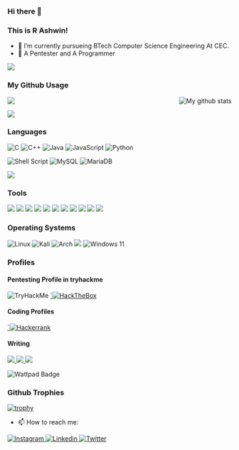 ### Hi there 👋

### This is R Ashwin!
- 🌱 I’m currently pursueing BTech Computer Science Engineering At CEC.
- 🌱 A Pentester and A Programmer


![](https://komarev.com/ghpvc/?username=ashwin417&color=blueviolet)

### My Github Usage

<img align="center" src="https://github-readme-stats.vercel.app/api/top-langs/?username=ashwin417&layout=compact&theme=cobalt&hide_border=false" />

<img align="right" src="https://github-readme-streak-stats.herokuapp.com?user=ashwin417&theme=vue-dark&hide_border=false&date_format=M%20j%5B%2C%20Y%5D" alt="My github stats" />

![](https://github-readme-stats.vercel.app/api?username=ashwin417&show_icons=true&theme=tokyonight)

### Languages

![C](https://img.shields.io/badge/c-%2300599C.svg?style=for-the-badge&logo=c&logoColor=white)
![C++](https://img.shields.io/badge/c++-%2300599C.svg?style=for-the-badge&logo=c%2B%2B&logoColor=white)
![Java](https://img.shields.io/badge/java-%23ED8B00.svg?style=for-the-badge&logo=java&logoColor=white)
![JavaScript](https://img.shields.io/badge/javascript-%23323330.svg?style=for-the-badge&logo=javascript&logoColor=%23F7DF1E)
![Python](https://img.shields.io/badge/python-3670A0?style=for-the-badge&logo=python&logoColor=ffdd54)

![Shell Script](https://img.shields.io/badge/shell_script-%23121011.svg?style=for-the-badge&logo=gnu-bash&logoColor=white)
![MySQL](https://img.shields.io/badge/mysql-%2300f.svg?style=for-the-badge&logo=mysql&logoColor=white)
![MariaDB](https://img.shields.io/badge/MariaDB-003545?style=for-the-badge&logo=mariadb&logoColor=white)


<img align="center" src="https://github-readme-stats.vercel.app/api/top-langs/?username=ashwin417&layout=compact&theme=cobalt&hide_border=false" />

### Tools

<img src= "https://img.shields.io/badge/GNU%20Bash-4EAA25?style=for-the-badge&logo=GNU%20Bash&logoColor=white"/> <img src= "https://img.shields.io/badge/GNU%20Bash-4EAA25?style=for-the-badge&logo=GNU%20Bash&logoColor=white"/> <img src= "https://img.shields.io/badge/Brave-FB542B?style=for-the-badge&logo=Brave&logoColor=white"/> <img src= "https://img.shields.io/badge/Firefox_Browser-FF7139?style=for-the-badge&logo=Firefox-Browser&logoColor=white"/> <img src= "https://img.shields.io/badge/dell%20laptop-007DB8?style=for-the-badge&logo=dell&logoColor=white"/>
<img src= "https://img.shields.io/badge/GitHub-100000?style=for-the-badge&logo=github&logoColor=white"/>
<img src= "https://img.shields.io/badge/Flutter-02569B?style=for-the-badge&logo=flutter&logoColor=white"/>
<img src= "https://img.shields.io/badge/VIM-%2311AB00.svg?&style=for-the-badge&logo=vim&logoColor=white"/>
<img src= "https://img.shields.io/badge/VSCode-0078D4?style=for-the-badge&logo=visual%20studio%20code&logoColor=white"/>
<img src= "https://img.shields.io/badge/Android_Studio-3DDC84?style=for-the-badge&logo=android-studio&logoColor=white"/>
<img src= "https://img.shields.io/badge/Canva-%2300C4CC.svg?&style=for-the-badge&logo=Canva&logoColor=white"/>

### Operating Systems

![Linux](https://img.shields.io/badge/Linux-FCC624?style=for-the-badge&logo=linux&logoColor=black) ![Kali](https://img.shields.io/badge/Kali-268BEE?style=for-the-badge&logo=kalilinux&logoColor=white) ![Arch](https://img.shields.io/badge/Arch%20Linux-1793D1?logo=arch-linux&logoColor=fff&style=for-the-badge) 
<img src ="https://img.shields.io/badge/Android-3DDC84?style=for-the-badge&logo=android&logoColor=white"/> ![Windows 11](https://img.shields.io/badge/Windows%2011-%230079d5.svg?style=for-the-badge&logo=Windows%2011&logoColor=white)


### Profiles 

#### Pentesting Profile in tryhackme
<img src="https://tryhackme-badges.s3.amazonaws.com/ashwinr7603.png" alt="TryHackMe">

<a href="https://app.hackthebox.com/profile/986042">
`<img
   alt="HackTheBox"
    src="https://img.shields.io/badge/HackTheBox-111927?style=for-the-badge&logo=Hack%20The%20Box&logoColor=9FEF00"
  />
 </a> 

#### Coding Profiles
<a href="https://www.hackerrank.com/ashwinr2">
`<img
   alt="Hackerrank"
    src="https://img.shields.io/badge/-Hackerrank-2EC866?style=for-the-badge&logo=HackerRank&logoColor=white"
  />
 </a>
 
 #### Writing 
 <a href ="">
      <img src = "https://img.shields.io/badge/dev.to-0A0A0A?style=for-the-badge&logo=devdotto&logoColor=white"/> 
  </a>
 <a href ="">
   <img src = "https://img.shields.io/badge/Medium-12100E?style=for-the-badge&logo=medium&logoColor=white"/> 
  </a>
  <a href = "">
   <img src = "https://img.shields.io/badge/GeeksforGeeks-298D46?style=for-the-badge&logo=geeksforgeeks&logoColor=white"/>
  </a>

![Wattpad Badge](https://img.shields.io/badge/Wattpad-FF500A?logo=wattpad&logoColor=fff&style=for-the-badge)

### Github Trophies

[![trophy](https://github-profile-trophy.vercel.app/?username=ashwin417&no-bg=true&row=2&column=3)](https://github-profile-trophy.vercel.app/?username=ashwin417&no-bg=true&row=2&column=3)





- 📫 How to reach me:

<a href="https://www.instagram.com/__r._ashwin_.__/">
  <img
    alt="Instagram"
    src="https://img.shields.io/badge/Instagram-E4405F?logo=instagram&logoColor=white&style=for-the-badge"
  />
</a>
<a href="https://www.linkedin.com/in/ashwin-r-982926205//">
  <img
    alt="Linkedin"
    src="https://img.shields.io/badge/linkedin-0077B5?logo=linkedin&logoColor=white&style=for-the-badge"
  />
  
</a>

<a href="https://www.twitter.com/in/ashwin_r7//">
  <img
    alt="Twitter"
    src="https://img.shields.io/badge/Twitter-%231DA1F2.svg?style=for-the-badge&logo=Twitter&logoColor=white"
  />
  
</a>




<!--
**ashwin417/ashwin417** is a ✨ _special_ ✨ repository because its `README.md` (this file) appears on your GitHub profile.-->

<!-- <audio controls autoplay loop>
  <source src="path/your_song.mp3" type="audio/ogg">
  <embed src="path/your_song.mp3" autostart="true" loop="true" hidden="true"> 
</audio>
